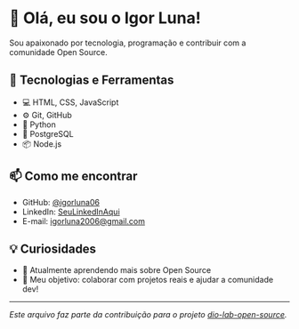 # 👋 Olá, eu sou o Igor Luna!

Sou apaixonado por tecnologia, programação e contribuir com a comunidade Open Source.

## 🚀 Tecnologias e Ferramentas
- 💻 HTML, CSS, JavaScript
- ⚙️ Git, GitHub
- 🐍 Python
- 🐘 PostgreSQL
- 📦 Node.js

## 📫 Como me encontrar
- GitHub: [@igorluna06](https://github.com/igorluna06)
- LinkedIn: [SeuLinkedInAqui](https://www.linkedin.com/in/igor-luna-87b813303/)
- E-mail: igorluna2006@gmail.com

## 💡 Curiosidades
- 🌱 Atualmente aprendendo mais sobre Open Source
- 🎯 Meu objetivo: colaborar com projetos reais e ajudar a comunidade dev!

---

*Este arquivo faz parte da contribuição para o projeto [dio-lab-open-source](https://github.com/igorluna06/dio-lab-open-source).*